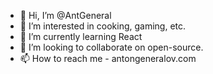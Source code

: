 - 👋 Hi, I’m @AntGeneral
- 👀 I’m interested in cooking, gaming, etc. 
- 🌱 I’m currently learning React
- 💞️ I’m looking to collaborate on open-source.
- 📫 How to reach me - antongeneralov.com

<!---
AntGeneral/AntGeneral is a ✨ special ✨ repository because its `README.md` (this file) appears on your GitHub profile.
You can click the Preview link to take a look at your changes.
--->
